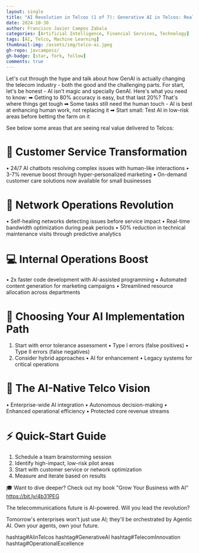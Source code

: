 ```yaml
---
layout: single
title: "AI Revolution in Telcos (1 of 7): Generative AI in Telcos: Real Success Stories & Implementation Guide"
date: 2024-10-30
author: Francisco Javier Campos Zabala
categories: [Artificial Intelligence, Financial Services, Technology]
tags: [AI, Telco, Machine Learning]
thumbnail-img: /assets/img/telco-ai.jpeg
gh-repo: javcamposz/
gh-badge: [star, fork, follow]
comments: true
---
```



Let's cut through the hype and talk about how GenAI is actually changing the telecom industry - both the good and the challenging parts. For start, let's be honest - AI isn't magic and specially GenAI. Here's what you need to know:
➡ Getting to 80% accuracy is easy, but that last 20%? That's where things get tough
➡ Some tasks still need the human touch - AI is best at enhancing human work, not replacing it
➡ Start small: Test AI in low-risk areas before betting the farm on it

See below some areas that are seeing real value delivered to Telcos:

# 📱 Customer Service Transformation
• 24/7 AI chatbots resolving complex issues with human-like interactions
• 3-7% revenue boost through hyper-personalized marketing
• On-demand customer care solutions now available for small businesses

#  🔧 Network Operations Revolution
• Self-healing networks detecting issues before service impact
• Real-time bandwidth optimization during peak periods
• 50% reduction in technical maintenance visits through predictive analytics

# 💻 Internal Operations Boost
• 2x faster code development with AI-assisted programming
• Automated content generation for marketing campaigns
• Streamlined resource allocation across departments

# 🎯 Choosing Your AI Implementation Path
1. Start with error tolerance assessment
 • Type I errors (false positives)
 • Type II errors (false negatives)
2. Consider hybrid approaches
 • AI for enhancement
 • Legacy systems for critical operations

# 🔮 The AI-Native Telco Vision
• Enterprise-wide AI integration
• Autonomous decision-making
• Enhanced operational efficiency
• Protected core revenue streams

# ⚡ Quick-Start Guide
1. Schedule a team brainstorming session
2. Identify high-impact, low-risk pilot areas
3. Start with customer service or network optimization
4. Measure and iterate based on results

🎓 Want to dive deeper? Check out my book "Grow Your Business with AI" 
https://bit.ly/4b31PEG

The telecommunications future is AI-powered. Will you lead the revolution? 

Tomorrow's enterprises won't just use AI; they'll be orchestrated by Agentic AI. Own your agents, own your future.

hashtag#AIinTelcos hashtag#GenerativeAI hashtag#TelecomInnovation hashtag#OperationalExcellence